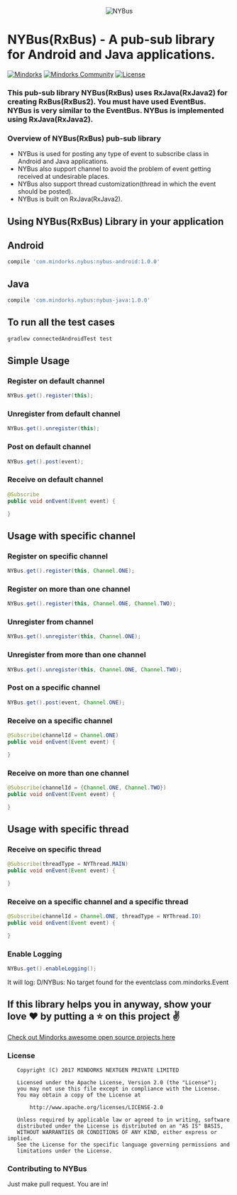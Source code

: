 <p align="center">
<img alt="NYBus" src=https://raw.githubusercontent.com/MindorksOpenSource/NYBus/master/assets/nybus.png />
</p>

# NYBus(RxBus) - A pub-sub library for Android and Java applications.

[![Mindorks](https://img.shields.io/badge/mindorks-opensource-blue.svg)](https://mindorks.com/open-source-projects)
[![Mindorks Community](https://img.shields.io/badge/join-community-blue.svg)](https://mindorks.com/join-community)
[![License](https://img.shields.io/badge/License-Apache%202.0-blue.svg)](https://opensource.org/licenses/Apache-2.0)

### This pub-sub library NYBus(RxBus) uses RxJava(RxJava2) for creating RxBus(RxBus2). You must have used EventBus. NYBus is very similar to the EventBus. NYBus is implemented using RxJava(RxJava2).

### Overview of NYBus(RxBus) pub-sub library
* NYBus is used for posting any type of event to subscribe class in Android and Java applications.
* NYBus also support channel to avoid the problem of event getting received at undesirable places.
* NYBus also support thread customization(thread in which the event should be posted).
* NYBus is built on RxJava(RxJava2).

## Using NYBus(RxBus) Library in your application

## Android
```groovy
compile 'com.mindorks.nybus:nybus-android:1.0.0'
```
## Java
```groovy
compile 'com.mindorks.nybus:nybus-java:1.0.0'
```

## To run all the test cases
```groovy
gradlew connectedAndroidTest test
```

## Simple Usage

### Register on default channel
```java
NYBus.get().register(this);
```

### Unregister from default channel
```java
NYBus.get().unregister(this);
```

### Post on default channel
```java
NYBus.get().post(event);
```

### Receive on default channel
```java
@Subscribe
public void onEvent(Event event) {

}
```

## Usage with specific channel

### Register on specific channel
```java
NYBus.get().register(this, Channel.ONE);
```

### Register on more than one channel
```java
NYBus.get().register(this, Channel.ONE, Channel.TWO);
```

### Unregister from channel
```java
NYBus.get().unregister(this, Channel.ONE);
```

### Unregister from more than one channel
```java
NYBus.get().unregister(this, Channel.ONE, Channel.TWO);
```

### Post on a specific channel
```java
NYBus.get().post(event, Channel.ONE);
```

### Receive on a specific channel
```java
@Subscribe(channelId = Channel.ONE)
public void onEvent(Event event) {

}
```

### Receive on more than one channel
```java
@Subscribe(channelId = {Channel.ONE, Channel.TWO})
public void onEvent(Event event) {

}
```
## Usage with specific thread

### Receive on specific thread
```java
@Subscribe(threadType = NYThread.MAIN)
public void onEvent(Event event) {

}
```

### Receive on a specific channel and a specific thread
```java
@Subscribe(channelId = Channel.ONE, threadType = NYThread.IO)
public void onEvent(Event event) {

}
```

### Enable Logging
```java
NYBus.get().enableLogging();
```
It will log: D/NYBus: No target found for the eventclass com.mindorks.Event

## If this library helps you in anyway, show your love :heart: by putting a :star: on this project :v:

[Check out Mindorks awesome open source projects here](https://mindorks.com/open-source-projects)

### License
```
   Copyright (C) 2017 MINDORKS NEXTGEN PRIVATE LIMITED

   Licensed under the Apache License, Version 2.0 (the "License");
   you may not use this file except in compliance with the License.
   You may obtain a copy of the License at

       http://www.apache.org/licenses/LICENSE-2.0

   Unless required by applicable law or agreed to in writing, software
   distributed under the License is distributed on an "AS IS" BASIS,
   WITHOUT WARRANTIES OR CONDITIONS OF ANY KIND, either express or implied.
   See the License for the specific language governing permissions and
   limitations under the License.
```

### Contributing to NYBus
Just make pull request. You are in!
